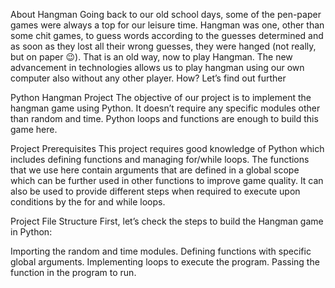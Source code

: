 About Hangman
Going back to our old school days, some of the pen-paper games were always a top for our leisure time. Hangman was one, other than some chit games, to guess words according to the guesses determined and as soon as they lost all their wrong guesses, they were hanged (not really, but on paper 😉). That is an old way, now to play Hangman. The new advancement in technologies allows us to play hangman using our own computer also without any other player. How? Let’s find out further

Python Hangman Project
The objective of our project is to implement the hangman game using Python. It doesn’t require any specific modules other than random and time. Python loops and functions are enough to build this game here.

Project Prerequisites
This project requires good knowledge of Python which includes defining functions and managing for/while loops. The functions that we use here contain arguments that are defined in a global scope which can be further used in other functions to improve game quality. It can also be used to provide different steps when required to execute upon conditions by the for and while loops.

Project File Structure
First, let’s check the steps to build the Hangman game in Python:

Importing the random and time modules.
Defining functions with specific global arguments.
Implementing loops to execute the program.
Passing the function in the program to run.